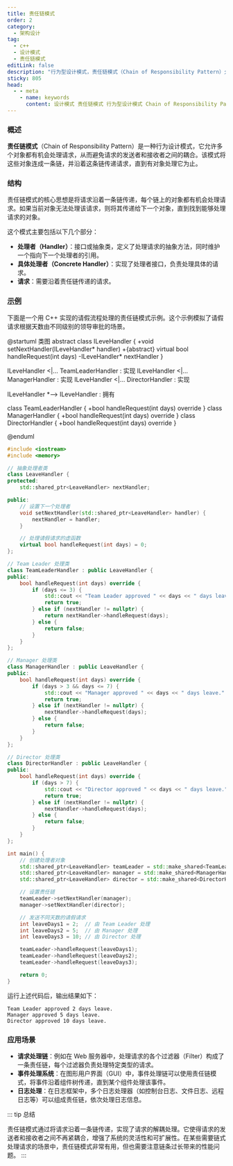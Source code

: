```yaml
---
title: 责任链模式
order: 2
category:
  - 架构设计
tag:
  - c++
  - 设计模式
  - 责任链模式
editLink: false
description: "行为型设计模式，责任链模式（Chain of Responsibility Pattern）允许多个对象都有机会处理请求，从而避免请求的发送者和接收者之间的耦合。该模式将这些对象连成一条链，并沿着这条链传递请求，直到有对象处理它为止"
sticky: 805
head:
  - - meta
    - name: keywords
      content: 设计模式 责任链模式 行为型设计模式 Chain of Responsibility Pattern
---
```


### 概述

**责任链模式**（Chain of Responsibility Pattern）是一种行为设计模式，它允许多个对象都有机会处理请求，从而避免请求的发送者和接收者之间的耦合。该模式将这些对象连成一条链，并沿着这条链传递请求，直到有对象处理它为止。

### 结构

责任链模式的核心思想是将请求沿着一条链传递，每个链上的对象都有机会处理请求。如果当前对象无法处理该请求，则将其传递给下一个对象，直到找到能够处理请求的对象。

这个模式主要包括以下几个部分：

- **处理者（Handler）**：接口或抽象类，定义了处理请求的抽象方法，同时维护一个指向下一个处理者的引用。
- **具体处理者（Concrete Handler）**：实现了处理者接口，负责处理具体的请求。
- **请求**：需要沿着责任链传递的请求。

### [示例](https://github.com/hackcpp/cplusplus/blob/main/source%20code/design_pattern/chain_of_responsibility.cpp)

下面是一个用 C++ 实现的请假流程处理的责任链模式示例。这个示例模拟了请假请求根据天数由不同级别的领导审批的场景。

@startuml 类图
abstract class ILeveHandler {
+void setNextHandler(ILeveHandler* handler)
+{abstract} virtual bool handleRequest(int days)
-ILeveHandler* nextHandler
}

ILeveHandler <|... TeamLeaderHandler : 实现 
ILeveHandler <|... ManagerHandler : 实现 
ILeveHandler <|... DirectorHandler : 实现 

ILeveHandler *--> ILeveHandler : 拥有 

class TeamLeaderHandler {
+bool handleRequest(int days) override
}
class ManagerHandler {
+bool handleRequest(int days) override
}
class DirectorHandler {
+bool handleRequest(int days) override
}

@enduml

```cpp
#include <iostream>
#include <memory>

// 抽象处理者类
class LeaveHandler {
protected:
    std::shared_ptr<LeaveHandler> nextHandler;

public:
    // 设置下一个处理者
    void setNextHandler(std::shared_ptr<LeaveHandler> handler) {
        nextHandler = handler;
    }

    // 处理请假请求的虚函数
    virtual bool handleRequest(int days) = 0;
};

// Team Leader 处理类
class TeamLeaderHandler : public LeaveHandler {
public:
    bool handleRequest(int days) override {
        if (days <= 3) {
            std::cout << "Team Leader approved " << days << " days leave." << std::endl;
            return true;
        } else if (nextHandler != nullptr) {
            return nextHandler->handleRequest(days);
        } else {
            return false;
        }
    }
};

// Manager 处理类
class ManagerHandler : public LeaveHandler {
public:
    bool handleRequest(int days) override {
        if (days > 3 && days <= 7) {
            std::cout << "Manager approved " << days << " days leave." << std::endl;
            return true;
        } else if (nextHandler != nullptr) {
            nextHandler->handleRequest(days);
        } else {
            return false;
        }
    }
};

// Director 处理类
class DirectorHandler : public LeaveHandler {
public:
    bool handleRequest(int days) override {
        if (days > 7) {
            std::cout << "Director approved " << days << " days leave." << std::endl;
            return true;
        } else if (nextHandler != nullptr) {
            nextHandler->handleRequest(days);
        } else {
            return false;
        }
    }
};

int main() {
    // 创建处理者对象
    std::shared_ptr<LeaveHandler> teamLeader = std::make_shared<TeamLeaderHandler>();
    std::shared_ptr<LeaveHandler> manager = std::make_shared<ManagerHandler>();
    std::shared_ptr<LeaveHandler> director = std::make_shared<DirectorHandler>();

    // 设置责任链
    teamLeader->setNextHandler(manager);
    manager->setNextHandler(director);

    // 发送不同天数的请假请求
    int leaveDays1 = 2;  // 由 Team Leader 处理
    int leaveDays2 = 5;  // 由 Manager 处理
    int leaveDays3 = 10; // 由 Director 处理

    teamLeader->handleRequest(leaveDays1);
    teamLeader->handleRequest(leaveDays2);
    teamLeader->handleRequest(leaveDays3);

    return 0;
}
```

运行上述代码后，输出结果如下：

```plaintext
Team Leader approved 2 days leave.
Manager approved 5 days leave.
Director approved 10 days leave.
```

### 应用场景

- **请求处理链**：例如在 Web 服务器中，处理请求的各个过滤器（Filter）构成了一条责任链，每个过滤器负责处理特定类型的请求。
- **事件处理系统**：在图形用户界面（GUI）中，事件处理链可以使用责任链模式，将事件沿着组件树传递，直到某个组件处理该事件。
- **日志处理**：在日志框架中，多个日志处理器（如控制台日志、文件日志、远程日志等）可以组成责任链，依次处理日志信息。

::: tip 总结

责任链模式通过将请求沿着一条链传递，实现了请求的解耦处理。它使得请求的发送者和接收者之间不再紧耦合，增强了系统的灵活性和可扩展性。在某些需要链式处理请求的场景中，责任链模式非常有用，但也需要注意链条过长带来的性能问题。
:::
